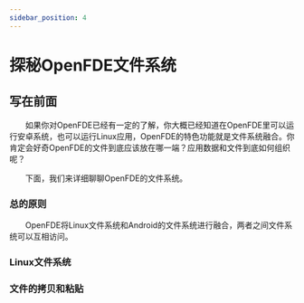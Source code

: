 ```yaml
---
sidebar_position: 4
---
```


# 探秘OpenFDE文件系统

## 写在前面

&emsp;&emsp;如果你对OpenFDE已经有一定的了解，你大概已经知道在OpenFDE里可以运行安卓系统，也可以运行Linux应用，OpenFDE的特色功能就是文件系统融合。你肯定会好奇OpenFDE的文件到底应该放在哪一端？应用数据和文件到底如何组织呢？

&emsp;&emsp;下面，我们来详细聊聊OpenFDE的文件系统。

### 总的原则

&emsp;&emsp;OpenFDE将Linux文件系统和Android的文件系统进行融合，两者之间文件系统可以互相访问。

### Linux文件系统

### 文件的拷贝和粘贴


